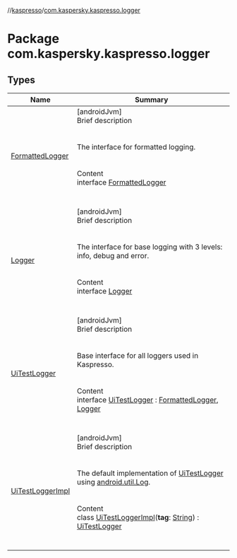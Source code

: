 //[kaspresso](../index.md)/[com.kaspersky.kaspresso.logger](index.md)



# Package com.kaspersky.kaspresso.logger  


## Types  
  
|  Name|  Summary| 
|---|---|
| [FormattedLogger](-formatted-logger/index.md)| [androidJvm]  <br>Brief description  <br><br><br>The interface for formatted logging.<br><br>  <br>Content  <br>interface [FormattedLogger](-formatted-logger/index.md)  <br><br><br>
| [Logger](-logger/index.md)| [androidJvm]  <br>Brief description  <br><br><br>The interface for base logging with 3 levels: info, debug and error.<br><br>  <br>Content  <br>interface [Logger](-logger/index.md)  <br><br><br>
| [UiTestLogger](-ui-test-logger/index.md)| [androidJvm]  <br>Brief description  <br><br><br>Base interface for all loggers used in Kaspresso.<br><br>  <br>Content  <br>interface [UiTestLogger](-ui-test-logger/index.md) : [FormattedLogger](-formatted-logger/index.md), [Logger](-logger/index.md)  <br><br><br>
| [UiTestLoggerImpl](-ui-test-logger-impl/index.md)| [androidJvm]  <br>Brief description  <br><br><br>The default implementation of [UiTestLogger](-ui-test-logger/index.md) using [android.util.Log](https://developer.android.com/reference/kotlin/android/util/Log.html).<br><br>  <br>Content  <br>class [UiTestLoggerImpl](-ui-test-logger-impl/index.md)(**tag**: [String](https://kotlinlang.org/api/latest/jvm/stdlib/kotlin/-string/index.html)) : [UiTestLogger](-ui-test-logger/index.md)  <br><br><br>

